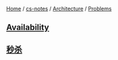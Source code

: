 [Home](https://mengxianbin.github.io) /
[cs-notes](https://mengxianbin.github.io/cs-notes/site) /
[Architecture](https://mengxianbin.github.io/cs-notes/site/Architecture) /
[Problems](https://mengxianbin.github.io/cs-notes/site/Architecture/Problems)

## [Availability](https://mengxianbin.github.io/cs-notes/site/Architecture/Problems/Availability/)

## [秒杀](https://mengxianbin.github.io/cs-notes/site/Architecture/Problems/%E7%A7%92%E6%9D%80/)
